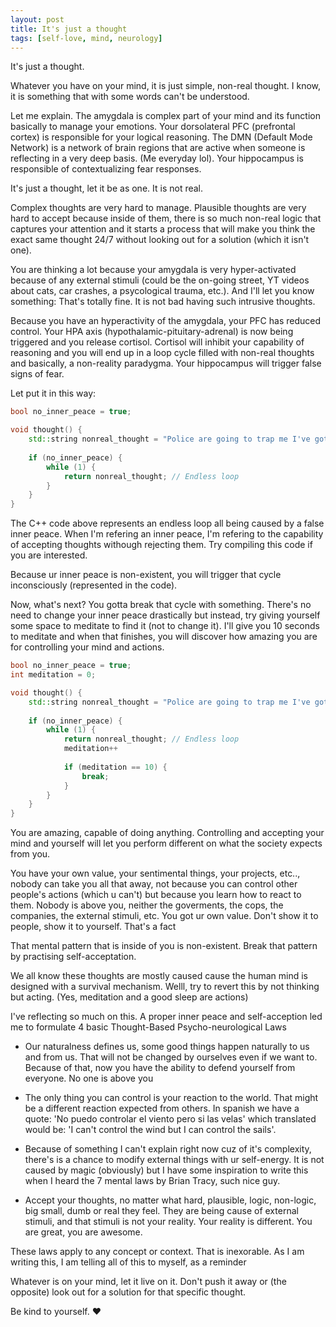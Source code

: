 ```yaml
---
layout: post
title: It's just a thought
tags: [self-love, mind, neurology]
---
```


It's just a thought. 

Whatever you have on your mind, it is just simple, non-real thought. I know, it is something that with some words can't be understood. 

Let me explain. The amygdala is complex part of your mind and its function basically to manage your emotions. Your dorsolateral PFC (prefrontal cortex) is responsible for your logical reasoning. The DMN (Default Mode Network) is a network of brain regions that are active when someone is reflecting in a very deep basis. (Me everyday lol). Your hippocampus is responsible of contextualizing fear responses. 

It's just a thought, let it be as one. It is not real. 

Complex thoughts are very hard to manage. Plausible thoughts are very hard to accept because inside of them, there is so much non-real logic that captures your attention and it starts a process that will make you think the exact same thought 24/7 without looking out for a solution (which it isn't one).

You are thinking a lot because your amygdala is very hyper-activated because of any external stimuli (could be the on-going street, YT videos about cats, car crashes, a psycological trauma, etc.). And I'll let you know something: That's totally fine. It is not bad having such intrusive thoughts.

Because you have an hyperactivity of the amygdala, your PFC has reduced control. Your HPA axis (hypothalamic-pituitary-adrenal) is now being triggered and you release cortisol. Cortisol will inhibit your capability of reasoning and you will end up in a loop cycle filled with non-real thoughts and basically, a non-reality paradygma. Your hippocampus will trigger false signs of fear. 

Let put it in this way:
```C++
bool no_inner_peace = true;

void thought() {
    std::string nonreal_thought = "Police are going to trap me I've got no solutionnnn"; // Non-real thought based on what others experienced or what you've seen on social media
    
    if (no_inner_peace) {
        while (1) {
            return nonreal_thought; // Endless loop
        }
    }
}
```
The C++ code above represents an endless loop all being caused by a false inner peace. When I'm refering an inner peace, I'm refering to the capability of accepting thoughts withough rejecting them. Try compiling this code if you are interested. 

Because ur inner peace is non-existent, you will trigger that cycle inconsciously (represented in the code). 

Now, what's next? You gotta break that cycle with something. There's no need to change your inner peace drastically but instead, try giving yourself some space to meditate to find it (not to change it). I'll give you 10 seconds to meditate and when that finishes, you will discover how amazing you are for controlling your mind and actions.

```C++
bool no_inner_peace = true;
int meditation = 0;

void thought() {
    std::string nonreal_thought = "Police are going to trap me I've got no solutionnnn"; // Non-real thought based on what others experienced or what you've seen on social media
    
    if (no_inner_peace) {
        while (1) {
            return nonreal_thought; // Endless loop
            meditation++
            
            if (meditation == 10) {
                break;    
            }
        }
    }
}
```
You are amazing, capable of doing anything. Controlling and accepting your mind and yourself will let you perform different on what the society expects from you. 

You have your own value, your sentimental things, your projects, etc.., nobody can take you all that away, not because you can control other people's actions (which u can't) but because you learn how to react to them. Nobody is above you, neither the goverments, the cops, the companies, the external stimuli, etc. You got ur own value. Don't show it to people, show it to yourself. That's a fact

That mental pattern that is inside of you is non-existent. Break that pattern by practising self-acceptation. 

We all know these thoughts are mostly caused cause the human mind is designed with a survival mechanism. Welll, try to revert this by not thinking but acting. (Yes, meditation and a good sleep are actions)

I've reflecting so much on this. A proper inner peace and self-acception led me to formulate 4 basic Thought-Based Psycho-neurological Laws

- Our naturalness defines us, some good things happen naturally to us and from us. That will not be changed by ourselves even if we want to. Because of that, now you have the ability to defend yourself from everyone. No one is above you

- The only thing you can control is your reaction to the world. That might be a different reaction expected from others. In spanish we have a quote: 'No puedo controlar el viento pero si las velas' which translated would be: 'I can't control the wind but I can control the sails'.

- Because of something I can't explain right now cuz of it's complexity, there's is a chance to modify external things with ur self-energy. It is not caused by magic (obviously) but I have some inspiration to write this when I heard the 7 mental laws by Brian Tracy, such nice guy. 

- Accept your thoughts, no matter what hard, plausible, logic, non-logic, big small, dumb or real they feel. They are being cause of external stimuli, and that stimuli is not your reality. Your reality is different. You are great, you are awesome.

These laws apply to any concept or context. That is inexorable. As I am writing this, I am telling all of this to myself, as a reminder

Whatever is on your mind, let it live on it. Don't push it away or (the opposite) look out for a solution for that specific thought. 

Be kind to yourself. ♥

